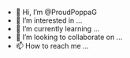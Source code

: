 - 👋 Hi, I’m @ProudPoppaG
- 👀 I’m interested in ...
- 🌱 I’m currently learning ...
- 💞️ I’m looking to collaborate on ...
- 📫 How to reach me ...

<!---
ProudPoppaG/ProudPoppaG is a ✨ special ✨ repository because its `README.md` (this file) appears on your GitHub profile.
You can click the Preview link to take a look at your changes.
--->
